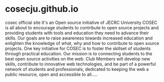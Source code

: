 # cosecju.github.io
cosec official site
It's an Open source initiative of JECRC University
COSEC is all about to encourage students to contribute to open source projects and providing students with tools and education they need to advance their skills. Our goals are to raise awareness towards increased education and enlighten the knowledge of what, why and how to contribute to open source projects. One key initiative for COSEC is to foster the skillset of students through practical education. Our mission is to connecting students to the best open source activities on the web. Club Members will develop new skills, contribute to innovative web technologies, and be part of a powerful network of students and professionals, dedicated to keeping the web a public resource, open and accessible to all.....
